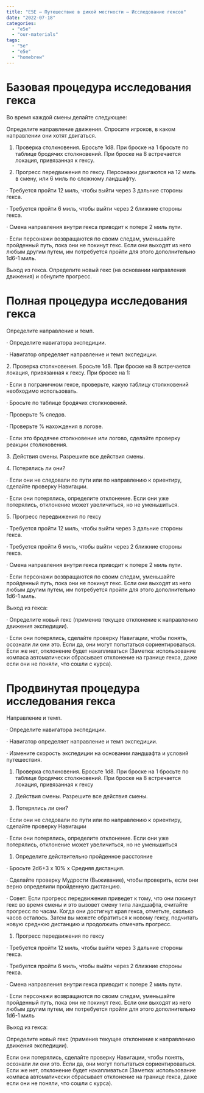```yaml
---
title: "E5E – Путешествие в дикой местности – Исследование гексов"
date: "2022-07-18"
categories: 
  - "e5e"
  - "our-materials"
tags: 
  - "5e"
  - "e5e"
  - "homebrew"
---
```


# Базовая процедура исследования гекса

Во время каждой смены делайте следующее:

Определите направление движения. Спросите игроков, в каком направлении они хотят двигаться.

1. Проверка столкновения. Бросьте 1d8. При броске на 1 бросьте по таблице бродячих столкновений. При броске на 8 встречается локация, привязанная к гексу.
    
2. Прогресс передвижения по гексу. Персонажи двигаются на 12 миль в смену, или 6 миль по сложному ландшафту.
    

· Требуется пройти 12 миль, чтобы выйти через 3 дальние стороны гекса.

· Требуется пройти 6 миль, чтобы выйти через 2 ближние стороны гекса.

· Смена направления внутри гекса приводит к потере 2 миль пути.

· Если персонажи возвращаются по своим следам, уменьшайте пройденный путь, пока они не покинут гекс. Если они выходят из него любым другим путем, им потребуется пройти для этого дополнительно 1d6-1 миль.

Выход из гекса. Определите новый гекс (на основании направления движения) и обнулите прогресс.

# Полная процедура исследования гекса

Определите направление и темп.

· Определите навигатора экспедиции.

· Навигатор определяет направление и темп экспедиции.

2\. Проверка столкновения. Бросьте 1d8. При броске на 8 встречается локация, привязанная к гексу. При броске на 1:

· Если в пограничном гексе, проверьте, какую таблицу столкновений необходимо использовать.

· Бросьте по таблице бродячих столкновений.

· Проверьте % следов.

· Проверьте % нахождения в логове.

· Если это бродячее столкновение или логово, сделайте проверку реакции столкновения.

3\. Действия смены. Разрешите все действия смены.

4\. Потерялись ли они?

· Если они не следовали по пути или по направлению к ориентиру, сделайте проверку Навигации.

· Если они потерялись, определите отклонение. Если они уже потерялись, отклонение может увеличиться, но не уменьшиться.

5\. Прогресс передвижения по гексу

· Требуется пройти 12 миль, чтобы выйти через 3 дальние стороны гекса.

· Требуется пройти 6 миль, чтобы выйти через 2 ближние стороны гекса.

· Смена направления внутри гекса приводит к потере 2 миль пути.

· Если персонажи возвращаются по своим следам, уменьшайте пройденный путь, пока они не покинут гекс. Если они выходят из него любым другим путем, им потребуется пройти для этого дополнительно 1d6-1 миль.

Выход из гекса:

· Определите новый гекс (применив текущее отклонение к направлению движения экспедиции).

· Если они потерялись, сделайте проверку Навигации, чтобы понять, осознали ли они это. Если да, они могут попытаться сориентироваться. Если же нет, отклонение будет накапливаться (Заметка: использование компаса автоматически сбрасывает отклонение на границе гекса, даже если они не поняли, что сошли с курса).

# Продвинутая процедура исследования гекса

Направление и темп.

· Определите навигатора экспедиции.

· Навигатор определяет направление и темп экспедиции.

· Измените скорость экспедиции на основании ландшафта и условий путешествия.

1. Проверка столкновения. Бросьте 1d8. При броске на 1 бросьте по таблице бродячих столкновений. При броске на 8 встречается локация, привязанная к гексу
    
2. Действия смены. Разрешите все действия смены.
    
3. Потерялись ли они?
    

· Если они не следовали по пути или по направлению к ориентиру, сделайте проверку Навигации

· Если они потерялись, определите отклонение. Если они уже потерялись, отклонение может увеличиться, но не уменьшиться

1. Определите действительно пройденное расстояние

· Бросьте 2d6+3 x 10% x Средняя дистанция.

· Сделайте проверку Мудрости (Выживание), чтобы проверить, если они верно определили пройденную дистанцию.

· Совет: Если прогресс передвижения приведет к тому, что они покинут гекс во время смены и это вызовет смену типа ландшафта, считайте прогресс по часам. Когда они достигнут края гекса, отметьте, сколько часов осталось. Затем вы можете обратиться к новому гексу, подчитать новую среднюю дистанцию и продолжить отмечать прогресс.

1. Прогресс передвижения по гексу

· Требуется пройти 12 миль, чтобы выйти через 3 дальние стороны гекса.

· Требуется пройти 6 миль, чтобы выйти через 2 ближние стороны гекса.

· Смена направления внутри гекса приводит к потере 2 миль пути.

· Если персонажи возвращаются по своим следам, уменьшайте пройденный путь, пока они не покинут гекс. Если они выходят из него любым другим путем, им потребуется пройти для этого дополнительно 1d6-1 миль

Выход из гекса:

Определите новый гекс (применив текущее отклонение к направлению движения экспедиции).

Если они потерялись, сделайте проверку Навигации, чтобы понять, осознали ли они это. Если да, они могут попытаться сориентироваться. Если же нет, отклонение будет накапливаться (Заметка: использование компаса автоматически сбрасывает отклонение на границе гекса, даже если они не поняли, что сошли с курса).
